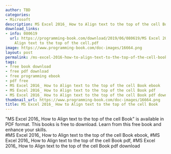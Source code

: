 ```yaml
---
author: TBD
categories:
- Microsoft
description: MS Excel 2016_ How to Align text to the top of the cell Book
download_links:
- info: 080619
  url: https://programming-book.com/download/2019/06/080619/MS Excel 2016_ How to
    Align text to the top of the cell.pdf
image: https://www.programming-book.com/doc-images/16664.png
layout: post
permalink: /ms-excel-2016-how-to-align-text-to-the-top-of-the-cell-book.html
tags:
- free book download
- free pdf download
- free programming ebook
- pdf free
- MS Excel 2016_ How to Align text to the top of the cell Book ebook
- MS Excel 2016_ How to Align text to the top of the cell Book pdf
- MS Excel 2016_ How to Align text to the top of the cell Book pdf download
thumbnail_url: https://www.programming-book.com/doc-images/16664.png
title: MS Excel 2016_ How to Align text to the top of the cell Book
---
```


 
<div class="item-desc text-justify">
  "MS Excel 2016_ How to Align text to the top of the cell Book" is available in PDF format. This books is free to download. Learn from this free book and enhance your skills.
  <br>
  #MS Excel 2016_ How to Align text to the top of the cell Book ebook, #MS Excel 2016_ How to Align text to the top of the cell Book pdf, #MS Excel 2016_ How to Align text to the top of the cell Book pdf download
</div>